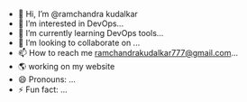 - 👋 Hi, I’m @ramchandra kudalkar
- 👀 I’m interested in DevOps...
- 🌱 I’m currently learning DevOps tools...
- 💞️ I’m looking to collaborate on ...
- 📫 How to reach me ramchandrakudalkar777@gmail.com...
- 🌎 working on my website
- 😄 Pronouns: ...
- ⚡ Fun fact: ...

<!---
ramkudalkar/ramkudalkar is a ✨ special ✨ repository because its `README.md` (this file) appears on your GitHub profile.
You can click the Preview link to take a look at your changes.
--->

